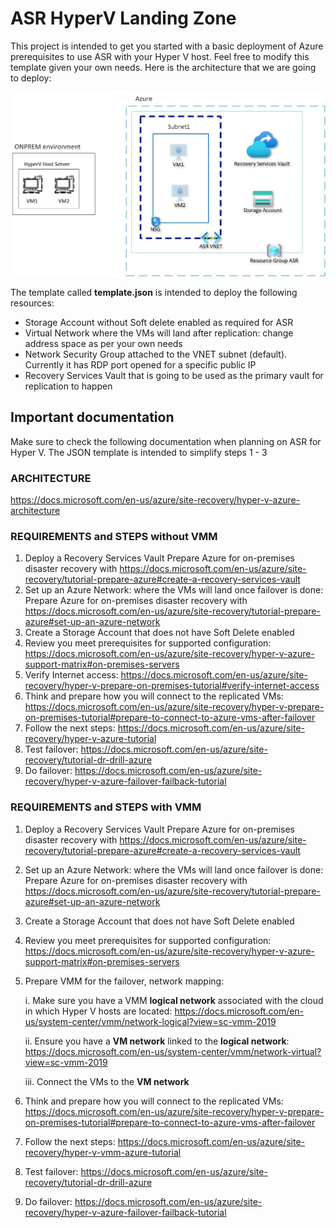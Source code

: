 # ASR HyperV Landing Zone

This project is intended to get you started with a basic deployment of Azure prerequisites to use ASR with your Hyper V host. Feel free to modify this template given your own needs. Here is the architecture that we are going to deploy:

<img src="BasicHyperVASR-Architecture.jpg"/>

The template called **template.json** is intended to deploy the following resources:
- Storage Account without Soft delete enabled as required for ASR
- Virtual Network where the VMs will land after replication: change address space as per your own needs
- Network Security Group attached to the VNET subnet (default). Currently it has RDP port opened for a specific public IP
- Recovery Services Vault that is going to be used as the primary vault for replication to happen


## Important documentation
Make sure to check the following documentation when planning on ASR for Hyper V. The JSON template is intended to simplify steps 1 - 3

### ARCHITECTURE
https://docs.microsoft.com/en-us/azure/site-recovery/hyper-v-azure-architecture

### REQUIREMENTS and STEPS without VMM
1. Deploy a Recovery Services Vault Prepare Azure for on-premises disaster recovery with https://docs.microsoft.com/en-us/azure/site-recovery/tutorial-prepare-azure#create-a-recovery-services-vault
2. Set up an Azure Network: where the VMs will land once failover is done: Prepare Azure for on-premises disaster recovery with https://docs.microsoft.com/en-us/azure/site-recovery/tutorial-prepare-azure#set-up-an-azure-network
3. Create a Storage Account that does not have Soft Delete enabled
4. Review you meet prerequisites for supported configuration: https://docs.microsoft.com/en-us/azure/site-recovery/hyper-v-azure-support-matrix#on-premises-servers
5. Verify Internet access: https://docs.microsoft.com/en-us/azure/site-recovery/hyper-v-prepare-on-premises-tutorial#verify-internet-access
6. Think and prepare how you will connect to the replicated VMs: https://docs.microsoft.com/en-us/azure/site-recovery/hyper-v-prepare-on-premises-tutorial#prepare-to-connect-to-azure-vms-after-failover
7. Follow the next steps: https://docs.microsoft.com/en-us/azure/site-recovery/hyper-v-azure-tutorial
8. Test failover: https://docs.microsoft.com/en-us/azure/site-recovery/tutorial-dr-drill-azure
9. Do failover: https://docs.microsoft.com/en-us/azure/site-recovery/hyper-v-azure-failover-failback-tutorial

 
### REQUIREMENTS and STEPS with VMM

1. Deploy a Recovery Services Vault Prepare Azure for on-premises disaster recovery with https://docs.microsoft.com/en-us/azure/site-recovery/tutorial-prepare-azure#create-a-recovery-services-vault
2. Set up an Azure Network: where the VMs will land once failover is done: Prepare Azure for on-premises disaster recovery with https://docs.microsoft.com/en-us/azure/site-recovery/tutorial-prepare-azure#set-up-an-azure-network
3. Create a Storage Account that does not have Soft Delete enabled
4. Review you meet prerequisites for supported configuration: https://docs.microsoft.com/en-us/azure/site-recovery/hyper-v-azure-support-matrix#on-premises-servers
5. Prepare VMM for the failover, network mapping:
   
   i. Make sure you have a VMM **logical network** associated with the cloud in which Hyper V hosts are located: https://docs.microsoft.com/en-us/system-center/vmm/network-logical?view=sc-vmm-2019
   
   ii. Ensure you have a **VM network** linked to the **logical network**: https://docs.microsoft.com/en-us/system-center/vmm/network-virtual?view=sc-vmm-2019
   
   iii. Connect the VMs to the **VM network**
   
6. Think and prepare how you will connect to the replicated VMs: https://docs.microsoft.com/en-us/azure/site-recovery/hyper-v-prepare-on-premises-tutorial#prepare-to-connect-to-azure-vms-after-failover
7. Follow the next steps: https://docs.microsoft.com/en-us/azure/site-recovery/hyper-v-vmm-azure-tutorial
8. Test failover: https://docs.microsoft.com/en-us/azure/site-recovery/tutorial-dr-drill-azure
9. Do failover: https://docs.microsoft.com/en-us/azure/site-recovery/hyper-v-azure-failover-failback-tutorial

